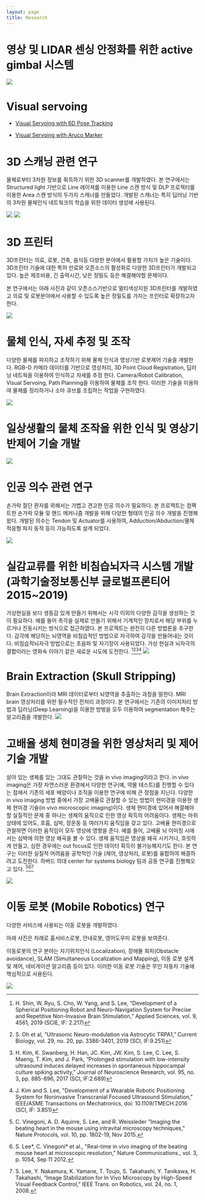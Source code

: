 ```yaml
---
layout: page
title: Research
---
```



# 영상 및 LIDAR 센싱 안정화를 위한 active gimbal 시스템
[![](/figure/gimbal_mobile.png)](https://youtu.be/DnA44DLTFmY)

# Visual servoing
- [Visual Servoing with 6D Pose Tracking](https://youtu.be/lf857EpzI4c)

- [Visual Servoing with Aruco Marker](https://youtu.be/sFgYQui6FKY)

# 3D 스캐닝 관련 연구

물체로부터 3차원 정보를 획득하기 위한 3D scanner를 개발하였다. 본 연구에서는 Structured light 기반으로 Line 레이져를 이용한 Line 스캔 방식 및 DLP 프로젝터를 이용한 Area 스캔 방식의 두가지 스캐너를 만들었다. 개발된 스캐너는 특히 딥러닝 기반의 3차원 물체인식 네트웍크의 학습을 위한 데이터 생성에 사용된다.

![](/figure/line.jpg)
![](/figure/dlp.jpg)


# 3D 프린터


3D프린터는 의료, 로봇, 건축, 음식등 다양한 분야에서 활용할 가치가 높은 기술이다. 3D프린터 기술에 대한 특허 만료와 오픈소스의 활성화로 다양한 3D프린터가 개발되고 있다. 높은 제조비용, 긴 출력시간, 낮은 정밀도 등은 해결해야할 문제이다. 

본 연구에서는 아래 사진과 같이 오픈소스기반으로 멀티색상지원 3D프린터를 개발하였고 의료 및 로봇분야에서 사용할 수 있도록 높은 정밀도를 가지는 프린터로 확장하고자 한다. 

![](/figure/3d.png)

# 물체 인식, 자세 추정 및 조작

다양한 물체를 파지하고 조작하기 위해 물체 인식과 영상기반 로봇제어 기술을 개발한다.
RGB-D 카메라 데이터를 기반으로 영상처리, 3D Point Cloud Registration, 딥러닝 네트웍을 이용하여 인식하고 자세를 추정 한다.
Camera/Robot Calibration, Visual Servoing, Path Planning을 이용하여 물체를 조작 한다.
이러한 기술을 이용하여 물체를 정리하거나 소마 큐브를 조립하는 작업을 구현하였다.

![](/figure/recognition.png)

# 일상생활의 물체 조작을 위한 인식 및 영상기반제어 기술 개발

![](/figure/multi.jpg)

# 인공 의수 관련 연구
 손가락 절단 환자를 위해서는 가볍고 견고한 인공 의수가 필요하다. 본 프로젝트는 컴팩트한 손가락 모듈 및 핸드  메커니즘 개발을 위해 다양한 형태의 인공 의수 개발을 진행해 왔다. 개발된 의수는 Tendon 및 Actuator를 사용하여, Adduction/Abduction/물체 적응형 파지 동작 등이 가능하도록 설계 되었다.

![](/figure/hand.jpg)

# 실감교류를 위한 비침습뇌자극 시스템 개발 (과학기술정보통신부 글로벌프론티어 2015~2019)
가상현실을 보다 생동감 있게 만들기 위해서는 시각 이외의 다양한 감각을 생성하는 것이 필요하다. 예를 들어 촉각을 실제로 만들기 위해서 기계적인 장치로서 해당 부위를 누르거나 진동시키는 방식으로 접근하였다. 본 프로젝트는 완전히 다른 방법론을 추구한다. 감각에 해당하는 뇌영역을 비침습적인 방법으로 자극하여 감각을 만들어내는 것이다. 비침습적뇌자극 방법으로는 초음파 및 자기장이 사용되었다. 가상 현실과 뇌자극의 결합이라는 영화속 이야기 같은 새로운 시도에 도전한다.  [^1][^2][^3][^4]
![](/figure/brain.png)


[^1]: H. Shin, W. Ryu, S. Cho, W. Yang, and S. Lee, “Development of a Spherical Positioning Robot and Neuro-Navigation System for Precise and Repetitive Non-Invasive Brain Stimulation,” Applied Sciences, vol. 9, 4561, 2019 (SCIE, IF: 2.217)

[^2]: S. Oh et al, “Ultrasonic Neuro-modulation via Astrocytic TRPA1,” Current Biology, vol. 29, no. 20, pp. 3386-3401, 2019 (SCI, IF:9.251)

[^3]: H. Kim, K. Swanberg, H. Han, JC. Kim, JW. Kim, S. Lee, C. Lee, S. Maeng, T. Kim, and J. Park, “Prolonged stimulation with low-intensity ultrasound induces delayed increases in spontaneous hippocampal culture spiking activity,” Journal of Neuroscience Research, vol. 95, no. 3, pp. 885-896, 2017 (SCI, IF:2.689)

[^4]: J. Kim and S. Lee, "Development of a Wearable Robotic Positioning System for Noninvasive Transcranial Focused Ultrasound Stimulation," IEEE/ASME Transactions on Mechatronics, doi: 10.1109/TMECH.2016 (SCI, IF: 3.851)

# Brain Extraction (Skull Stripping)
Brain Extraction이라 MRI 데이터로부터 뇌영역을 추출하는 과정을 말한다. MRI brain 영상처리를 위한 필수적인 전처리 과정이다. 본 연구에서는 기존의 이미지처리 방법과 딥러닝(Deep Learning)을 이용한 방벙을 모두 이용하여 segmentation 해주는 알고리즘을 개발한다.
![](/figure/skull.png)

# 고배율 생체 현미경을 위한 영상처리 및 제어 기술 개발

살아 있는 생체를 있는 그대도 관찰하는 것을 in vivo imaging이라고 한다. in vivo imaging은 가장 자연스러운 환경에서 다양한 연구(예, 약물 테스트)를 진행할 수 있다는 점에서 기존의 세포 배양이나 조직을 이용한 연구에 비해 큰 정점을 지닌다. 다양한 in vivo imaging 방법 중에서 가장 고배율로 관찰할 수 있는 방법이 현미경을 이용한 생체 현미경 기술(in vivo microscopic imaging)이다. 생체 현미경에 있어서 해결해야 할 실질적인 문제 중 하나는 생체의 움직으로 인한 영상 획득의 어려움이다. 생체는 마취상태에 있어도, 호흡, 심박, 장운동 등 여러가지 움직임을 갖고 있다. 고배율 현미경으로 관찰하면 이러한 움직임이 모두 영상에 영향을 준다. 예를 들어, 고배율 뇌 이미징 시에서는 심박에 의한 영상 왜곡을 볼 수 있다. 생체 움직임은 영상을 왜곡 시키거나, 흐릿하게 만들고, 심한 경우에는 out focus로 인한 데이터 획득이 불가능해지기도 한다. 본 연구는 이러한 실질적 어려움을 공학적인 기술 (제어, 영상처리, 로봇)를 융합하여 해결하려고 도전한다. 하버드 의대 center for systems biology 팀과 공동 연구를 진행해오고 있다. [^5][^6][^7]

![](/figure/zoom.jpg)



[^5]: C. Vinegoni, A. D. Aquirre, S. Lee, and R. Weissleder "Imaging the beating heart in the mouse using intravital microscopy techniques," Nature Protocols, vol. 10, pp. 1802-19, Nov 2015.

[^6]: S. Lee*, C. Vinegoni* et al., "Real-time in vivo imaging of the beating mouse heart at microscopic resolution," Nature Communications., vol. 3, p. 1054, Sep 11 2012.

[^7]: S. Lee, Y. Nakamura, K. Yamane, T. Toujo, S. Takahashi, Y. Tanikawa, H. Takahashi, “Image Stabilization for In Vivo Microscopy by High-Speed Visual Feedback Control,” IEEE Trans. on Robotics, vol. 24, no. 1, 2008. 

# 이동 로봇 (Mobile Robotics) 연구

다양한 서비스에 사용되는 이동 로봇을 개발하였다. 

아래 사진은 차례로 홈서비스로봇, 안내로봇, 영어도우미 로봇을 보여준다. 

이동로봇의 연구 분야는 자기위치인식 (Localization), 장애물 회피(Obstacle avoidance), SLAM (Simultaneous Localization and Mapping), 이동 로봇 설계 및 제어, 네비게이션 알고리즘 등이 있다. 이러한 이동 로봇 기술은 무인 자동차 기술에 핵심적으로 사용된다.

![](/figure/mobile.jpg)
